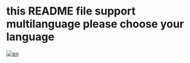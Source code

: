 # this README file support multilanguage please choose your language
[![en](https://img.shields.io/badge/lang-FA-red.svg)]([https://github.com/jonatasemidio/multilanguage-readme-pattern/blob/master/README.md](https://github.com/parhambt/MRI-brain-tumor-detection/blob/main/README.FA.md)https://github.com/parhambt/MRI-brain-tumor-detection/blob/main/README.FA.md)
